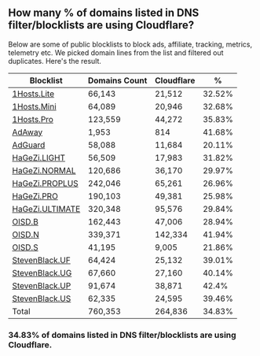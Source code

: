 ## How many % of domains listed in DNS filter/blocklists are using Cloudflare?


Below are some of public blocklists to block ads, affiliate, tracking, metrics, telemetry etc.
We picked domain lines from the list and filtered out duplicates.
Here's the result.


| Blocklist | Domains Count | Cloudflare | % |
| --- | --- | --- | --- |
| [1Hosts.Lite](https://raw.githubusercontent.com/badmojr/1Hosts/master/Lite/hosts.win) | 66,143 | 21,512 | 32.52% |
| [1Hosts.Mini](https://raw.githubusercontent.com/badmojr/1Hosts/master/mini/hosts.win) | 64,089 | 20,946 | 32.68% |
| [1Hosts.Pro](https://raw.githubusercontent.com/badmojr/1Hosts/master/Pro/hosts.win) | 123,559 | 44,272 | 35.83% |
| [AdAway](https://raw.githubusercontent.com/AdAway/adaway.github.io/master/hosts.txt) | 1,953 | 814 | 41.68% |
| [AdGuard](https://adguardteam.github.io/AdGuardSDNSFilter/Filters/filter.txt) | 58,088 | 11,684 | 20.11% |
| [HaGeZi.LIGHT](https://raw.githubusercontent.com/hagezi/dns-blocklists/main/hosts/light.txt) | 56,509 | 17,983 | 31.82% |
| [HaGeZi.NORMAL](https://raw.githubusercontent.com/hagezi/dns-blocklists/main/hosts/multi.txt) | 120,686 | 36,170 | 29.97% |
| [HaGeZi.PROPLUS](https://raw.githubusercontent.com/hagezi/dns-blocklists/main/hosts/pro.plus.txt) | 242,046 | 65,261 | 26.96% |
| [HaGeZi.PRO](https://raw.githubusercontent.com/hagezi/dns-blocklists/main/hosts/pro.txt) | 190,103 | 49,381 | 25.98% |
| [HaGeZi.ULTIMATE](https://raw.githubusercontent.com/hagezi/dns-blocklists/main/hosts/ultimate.txt) | 320,348 | 95,576 | 29.84% |
| [OISD.B](https://big.oisd.nl/dnsmasq) | 162,443 | 47,006 | 28.94% |
| [OISD.N](https://nsfw.oisd.nl/dnsmasq) | 339,371 | 142,334 | 41.94% |
| [OISD.S](https://small.oisd.nl/dnsmasq) | 41,195 | 9,005 | 21.86% |
| [StevenBlack.UF](https://raw.githubusercontent.com/StevenBlack/hosts/master/alternates/fakenews/hosts) | 64,424 | 25,132 | 39.01% |
| [StevenBlack.UG](https://raw.githubusercontent.com/StevenBlack/hosts/master/alternates/gambling/hosts) | 67,660 | 27,160 | 40.14% |
| [StevenBlack.UP](https://raw.githubusercontent.com/StevenBlack/hosts/master/alternates/porn/hosts) | 91,674 | 38,871 | 42.4% |
| [StevenBlack.US](https://raw.githubusercontent.com/StevenBlack/hosts/master/alternates/social/hosts) | 62,335 | 24,595 | 39.46% |
| Total | 760,353 | 264,836 | 34.83% |


### 34.83% of domains listed in DNS filter/blocklists are using Cloudflare.